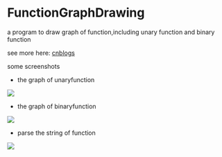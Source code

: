 # FunctionGraphDrawing
a program to draw graph of function,including unary function and binary function

see more here: [cnblogs][0]

some screenshots

- the graph of unaryfunction

 ![][1]

- the graph of binaryfunction

 ![][2]

- parse the string of function

 ![][3]

[0]: xiaozhi_5638.cnlogs.com
[1]: https://github.com/sherlockchou86/FunctionGraphDrawing/blob/master/1.png
[2]: https://github.com/sherlockchou86/FunctionGraphDrawing/blob/master/2.jpg
[3]: https://github.com/sherlockchou86/FunctionGraphDrawing/blob/master/3.png